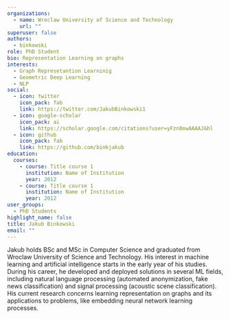 ```yaml
---
organizations:
  - name: Wroclaw University of Science and Technology
    url: ""
superuser: false
authors:
  - binkowski
role: PhD Student
bio: Representation Learning on graphs
interests:
  - Graph Represetantion Learninig
  - Geometric Deep Learning
  - NLP
social:
  - icon: twitter
    icon_pack: fab
    link: https://twitter.com/JakubBinkowski1
  - icon: google-scholar
    icon_pack: ai
    link: https://scholar.google.com/citations?user=yFzn0owAAAAJ&hl
  - icon: github
    icon_pack: fab
    link: https://github.com/binkjakub
education:
  courses:
    - course: Title course 1
      institution: Name of Institution
      year: 2012
    - course: Title course 1
      institution: Name of Institution
      year: 2012
user_groups:
  - PhD Students
highlight_name: false
title: Jakub Binkowski
email: ""
---
```

Jakub holds BSc and MSc in Computer Science and graduated from Wroclaw University of Science and Technology. His interest in machine learning and artificial intelligence starts in the early year of his studies. During his career, he developed and deployed solutions in several ML fields, including natural language processing (automated anonymization, fake news classification) and signal processing (acoustic scene classification). His current research concerns learning representation on graphs and its applications to problems, like embedding neural network learning processes.